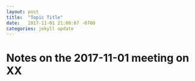 ```yaml
---
layout: post
title:  "Topic Title"
date:   2017-11-01 21:00:07 -0700
categories: jekyll update
---
```

# Notes on the 2017-11-01 meeting on XX